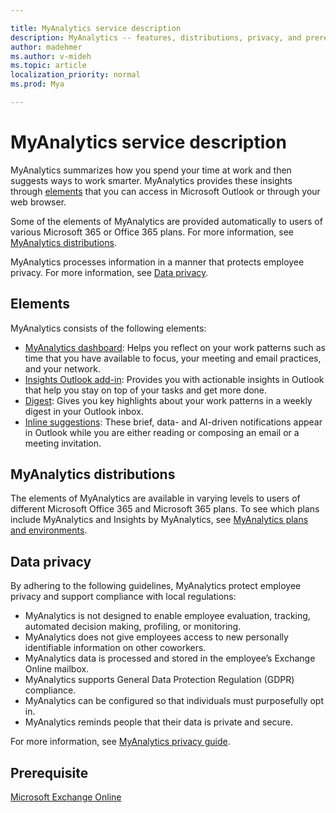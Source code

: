 ```yaml
---

title: MyAnalytics service description
description: MyAnalytics -- features, distributions, privacy, and prerequisites
author: madehmer
ms.author: v-mideh
ms.topic: article
localization_priority: normal 
ms.prod: Mya

---
```


# MyAnalytics service description

MyAnalytics summarizes how you spend your time at work and then suggests ways to work smarter. MyAnalytics provides these insights through [elements](#elements) that you can access in Microsoft Outlook or through your web browser.

Some of the elements of MyAnalytics are provided automatically to users of various Microsoft 365 or Office 365 plans. For more information, see [MyAnalytics distributions](#myanalytics-distributions).  

MyAnalytics processes information in a manner that protects employee privacy. For more information, see [Data privacy](#data-privacy).

## Elements

MyAnalytics consists of the following elements:

* [MyAnalytics dashboard](https://docs.microsoft.com/workplace-analytics/myanalytics/use/dashboard-2): Helps you reflect on your work patterns such as time that you have available to focus, your meeting and email practices, and your network.
* [Insights Outlook add-in](https://docs.microsoft.com/workplace-analytics/myanalytics/use/add-in): Provides you with actionable insights in Outlook that help you stay on top of your tasks and get more done.
* [Digest](https://docs.microsoft.com/workplace-analytics/myanalytics/use/email-digest-2): Gives you key highlights about your work patterns in a weekly digest in your Outlook inbox.
* [Inline suggestions](https://docs.microsoft.com/workplace-analytics/myanalytics/use/mya-notifications): These brief, data- and AI-driven notifications appear in Outlook while you are either reading or composing an email or a meeting invitation.

## MyAnalytics distributions

The elements of MyAnalytics are available in varying levels to users of different Microsoft Office 365 and Microsoft 365 plans. To see which plans include MyAnalytics and Insights by MyAnalytics, see [MyAnalytics plans and environments](https://docs.microsoft.com/workplace-analytics/myanalytics/overview/plans-environments).

## Data privacy

By adhering to the following guidelines, MyAnalytics protect employee privacy and support compliance with local regulations:

* MyAnalytics is not designed to enable employee evaluation, tracking, automated decision making, profiling, or monitoring.
* MyAnalytics does not give employees access to new personally identifiable information on other coworkers.
* MyAnalytics data is processed and stored in the employee’s Exchange Online mailbox.
* MyAnalytics supports General Data Protection Regulation (GDPR) compliance.
* MyAnalytics can be configured so that individuals must purposefully opt in.
* MyAnalytics reminds people that their data is private and secure.

For more information, see [MyAnalytics privacy guide](https://docs.microsoft.com/workplace-analytics/myanalytics/overview/privacy-guide).

## Prerequisite

[Microsoft Exchange Online](https://docs.microsoft.com/office365/servicedescriptions/exchange-online-service-description/exchange-online-service-description)
